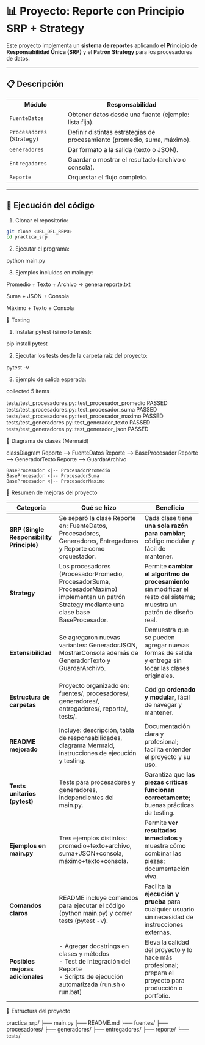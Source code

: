 # 📊 Proyecto: Reporte con Principio SRP + Strategy

Este proyecto implementa un **sistema de reportes** aplicando el **Principio de Responsabilidad Única (SRP)** y el **Patrón Strategy** para los procesadores de datos.

---

## 📋 Descripción

<table>
  <tr>
    <th>Módulo</th>
    <th>Responsabilidad</th>
  </tr>
  <tr>
    <td><code>FuenteDatos</code></td>
    <td>Obtener datos desde una fuente (ejemplo: lista fija).</td>
  </tr>
  <tr>
    <td><code>Procesadores</code> (Strategy)</td>
    <td>Definir distintas estrategias de procesamiento (promedio, suma, máximo).</td>
  </tr>
  <tr>
    <td><code>Generadores</code></td>
    <td>Dar formato a la salida (texto o JSON).</td>
  </tr>
  <tr>
    <td><code>Entregadores</code></td>
    <td>Guardar o mostrar el resultado (archivo o consola).</td>
  </tr>
  <tr>
    <td><code>Reporte</code></td>
    <td>Orquestar el flujo completo.</td>
  </tr>
</table>

---

## 🚀 Ejecución del código

1. Clonar el repositorio:
```bash
git clone <URL_DEL_REPO>
cd practica_srp
```

2. Ejecutar el programa:

python main.py

3. Ejemplos incluidos en main.py:

Promedio + Texto + Archivo → genera reporte.txt

Suma + JSON + Consola

Máximo + Texto + Consola

🧪 Testing

1. Instalar pytest (si no lo tenés):

pip install pytest

2. Ejecutar los tests desde la carpeta raíz del proyecto:

pytest -v

3. Ejemplo de salida esperada:

collected 5 items

tests/test_procesadores.py::test_procesador_promedio PASSED
tests/test_procesadores.py::test_procesador_suma PASSED
tests/test_procesadores.py::test_procesador_maximo PASSED
tests/test_generadores.py::test_generador_texto PASSED
tests/test_generadores.py::test_generador_json PASSED

🧩 Diagrama de clases (Mermaid)

classDiagram
    Reporte --> FuenteDatos
    Reporte --> BaseProcesador
    Reporte --> GeneradorTexto
    Reporte --> GuardarArchivo

    BaseProcesador <|-- ProcesadorPromedio
    BaseProcesador <|-- ProcesadorSuma
    BaseProcesador <|-- ProcesadorMaximo

📌 Resumen de mejoras del proyecto
<table> <thead> <tr> <th>Categoría</th> <th>Qué se hizo</th> <th>Beneficio</th> </tr> </thead> <tbody> <tr> <td><strong>SRP (Single Responsibility Principle)</strong></td> <td>Se separó la clase Reporte en: FuenteDatos, Procesadores, Generadores, Entregadores y Reporte como orquestador.</td> <td>Cada clase tiene <strong>una sola razón para cambiar</strong>; código modular y fácil de mantener.</td> </tr> <tr> <td><strong>Strategy</strong></td> <td>Los procesadores (ProcesadorPromedio, ProcesadorSuma, ProcesadorMaximo) implementan un patrón Strategy mediante una clase base BaseProcesador.</td> <td>Permite <strong>cambiar el algoritmo de procesamiento</strong> sin modificar el resto del sistema; muestra un patrón de diseño real.</td> </tr> <tr> <td><strong>Extensibilidad</strong></td> <td>Se agregaron nuevas variantes: GeneradorJSON, MostrarConsola además de GeneradorTexto y GuardarArchivo.</td> <td>Demuestra que se pueden agregar nuevas formas de salida y entrega sin tocar las clases originales.</td> </tr> <tr> <td><strong>Estructura de carpetas</strong></td> <td>Proyecto organizado en: fuentes/, procesadores/, generadores/, entregadores/, reporte/, tests/.</td> <td>Código <strong>ordenado y modular</strong>, fácil de navegar y mantener.</td> </tr> <tr> <td><strong>README mejorado</strong></td> <td>Incluye: descripción, tabla de responsabilidades, diagrama Mermaid, instrucciones de ejecución y testing.</td> <td>Documentación clara y profesional; facilita entender el proyecto y su uso.</td> </tr> <tr> <td><strong>Tests unitarios (pytest)</strong></td> <td>Tests para procesadores y generadores, independientes del main.py.</td> <td>Garantiza que <strong>las piezas críticas funcionan correctamente</strong>; buenas prácticas de testing.</td> </tr> <tr> <td><strong>Ejemplos en main.py</strong></td> <td>Tres ejemplos distintos: promedio+texto+archivo, suma+JSON+consola, máximo+texto+consola.</td> <td>Permite <strong>ver resultados inmediatos</strong> y muestra cómo combinar las piezas; documentación viva.</td> </tr> <tr> <td><strong>Comandos claros</strong></td> <td>README incluye comandos para ejecutar el código (python main.py) y correr tests (pytest -v).</td> <td>Facilita la <strong>ejecución y prueba</strong> para cualquier usuario sin necesidad de instrucciones externas.</td> </tr> <tr> <td><strong>Posibles mejoras adicionales</strong></td> <td>- Agregar docstrings en clases y métodos<br>- Test de integración del Reporte<br>- Scripts de ejecución automatizada (run.sh o run.bat)</td> <td>Eleva la calidad del proyecto y lo hace más profesional; prepara el proyecto para producción o portfolio.</td> </tr> </tbody> </table>

📂 Estructura del proyecto

practica_srp/
├── main.py
├── README.md
├── fuentes/
├── procesadores/
├── generadores/
├── entregadores/
├── reporte/
└── tests/
